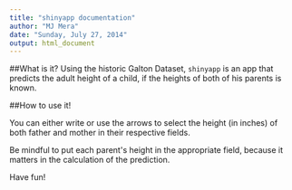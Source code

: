 ```yaml
---
title: "shinyapp documentation"
author: "MJ Mera"
date: "Sunday, July 27, 2014"
output: html_document
---
```

##What is it?
Using the historic Galton Dataset, `shinyapp` is an app that predicts the adult height of a child, if the heights of both of his parents is known.

##How to use it!

You can either write or use the arrows to select the height (in inches) of both father and mother in their respective fields.

Be mindful to put each parent's height in the appropriate field, because it matters in the calculation of the prediction.

Have fun!
